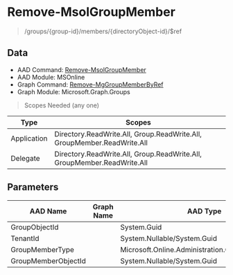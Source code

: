 # Remove-MsolGroupMember

> /groups/{group-id}/members/{directoryObject-id}/$ref

## Data

+ AAD Command: [Remove-MsolGroupMember](https://docs.microsoft.com/en-us/powershell/module/MSOnline/Remove-MsolGroupMember)
+ AAD Module: MSOnline
+ Graph Command: [Remove-MgGroupMemberByRef](https://docs.microsoft.com/en-us/powershell/module/Microsoft.Graph.Groups/Remove-MgGroupMemberByRef)
+ Graph Module: Microsoft.Graph.Groups

> Scopes Needed (any one)

|Type|Scopes|
|---|---|
|Application|Directory.ReadWrite.All, Group.ReadWrite.All, GroupMember.ReadWrite.All|
|Delegate|Directory.ReadWrite.All, Group.ReadWrite.All, GroupMember.ReadWrite.All|

## Parameters

|AAD Name|Graph Name|AAD Type|Graph Type|Infos|
|---|---|---|---|---|
|GroupObjectId||System.Guid|||
|TenantId||System.Nullable/System.Guid|||
|GroupMemberType||Microsoft.Online.Administration.GroupMemberType|||
|GroupMemberObjectId||System.Nullable/System.Guid|||

